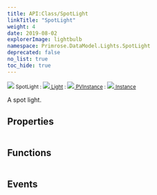 ```yaml
---
title: API:Class/SpotLight
linkTitle: "SpotLight"
weight: 4
date: 2019-08-02
explorerImage: lightbulb
namespace: Primrose.DataModel.Lights.SpotLight
deprecated: false
no_list: true
toc_hide: true
---
```

<small class="inheritance">
<span class="" href="/docs/api-reference/Class/SpotLight"><img src="/icons/silk/lightbulb.png"/>&nbsp;SpotLight</span>&nbsp;:&nbsp;<a class="" href="/docs/api-reference/Class/Light"><img src="/icons/silk/lightbulb.png"/>&nbsp;Light</a>&nbsp;:&nbsp;<a class="" href="/docs/api-reference/Class/PVInstance"><img src="/icons/silk/default.png"/>&nbsp;PVInstance</a>&nbsp;:&nbsp;<a class="" href="/docs/api-reference/Class/Instance"><img src="/icons/silk/default.png"/>&nbsp;Instance</a></small>
<p class="summary">

A spot light.

</p>
 
## Properties
 
<table class="studiohide">
<tbody>
</tbody>
</table>
 
## Functions
 
<table class="studiohide">
<tbody>
</tbody>
</table>
 
## Events
 
<table class="studiohide">
<tbody>
</tbody>
</table>
<b>
</b>
<div class="inheritors">
<ul class="root">
</ul>
</div>
